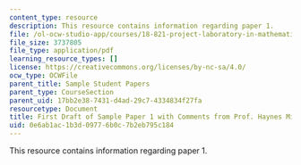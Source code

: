 ```yaml
---
content_type: resource
description: This resource contains information regarding paper 1.
file: /ol-ocw-studio-app/courses/18-821-project-laboratory-in-mathematics-spring-2013/0e6ab1ac1b3d09776b0c7b2eb795c184_MIT18_821S13_paper1-haynes.pdf
file_size: 3737805
file_type: application/pdf
learning_resource_types: []
license: https://creativecommons.org/licenses/by-nc-sa/4.0/
ocw_type: OCWFile
parent_title: Sample Student Papers
parent_type: CourseSection
parent_uid: 17bb2e38-7431-d4ad-29c7-4334834f27fa
resourcetype: Document
title: First Draft of Sample Paper 1 with Comments from Prof. Haynes Miller
uid: 0e6ab1ac-1b3d-0977-6b0c-7b2eb795c184
---
```

This resource contains information regarding paper 1.